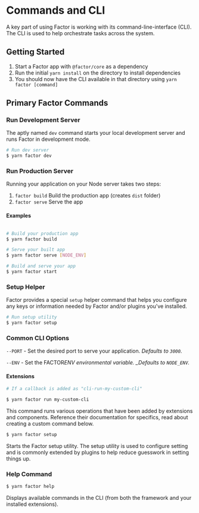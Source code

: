 # Commands and CLI

A key part of using Factor is working with its command-line-interface (CLI). The CLI is used to help orchestrate tasks across the system.

## Getting Started

1. Start a Factor app with `@factor/core` as a dependency
2. Run the initial `yarn install` on the directory to install dependencies
3. You should now have the CLI available in that directory using `yarn factor [command]`

## Primary Factor Commands

### Run Development Server

The aptly named `dev` command starts your local development server and runs Factor in development mode.

```bash
# Run dev server
$ yarn factor dev
```

### Run Production Server

Running your application on your Node server takes two steps:

1. `factor build` Build the production app (creates `dist` folder)
2. `factor serve` Serve the app

#### Examples

```bash

# Build your production app
$ yarn factor build

# Serve your built app
$ yarn factor serve [NODE_ENV]

# Build and serve your app
$ yarn factor start
```

### Setup Helper

Factor provides a special `setup` helper command that helps you configure any keys or information needed by Factor and/or plugins you've installed.

```bash
# Run setup utility
$ yarn factor setup
```

### Common CLI Options

`--PORT` - Set the desired port to serve your application. _Defaults to `3000`._

`--ENV` - Set the FACTOR*ENV environmental variable. \_Defaults to `NODE_ENV`.*

#### Extensions

```bash
# If a callback is added as "cli-run-my-custom-cli"

$ yarn factor run my-custom-cli
```

This command runs various operations that have been added by extensions and components. Reference their documentation for specifics, read about creating a custom command below.

```bash
$ yarn factor setup
```

Starts the Factor setup utility. The setup utility is used to configure setting and is commonly extended by plugins to help reduce guesswork in setting things up.

### Help Command

```bash
$ yarn factor help
```

Displays available commands in the CLI (from both the framework and your installed extensions).
